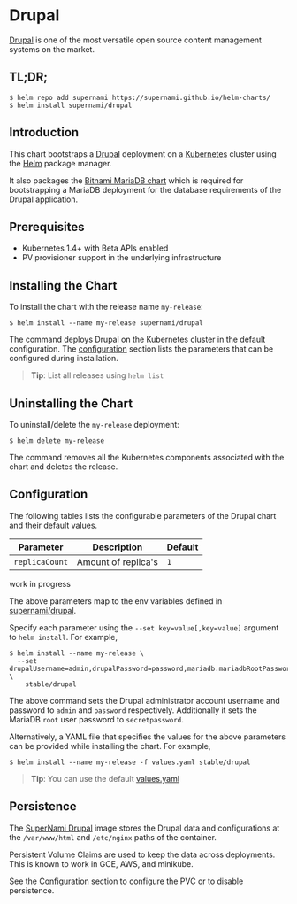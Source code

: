 # Drupal

[Drupal](https://www.drupal.org/) is one of the most versatile open source content management systems on the market.

## TL;DR;

```console
$ helm repo add supernami https://supernami.github.io/helm-charts/
$ helm install supernami/drupal
```

## Introduction

This chart bootstraps a [Drupal](https://github.com/bitnami/bitnami-docker-drupal) deployment on a [Kubernetes](http://kubernetes.io) cluster using the [Helm](https://helm.sh) package manager.

It also packages the [Bitnami MariaDB chart](https://github.com/kubernetes/charts/tree/master/stable/mariadb) which is required for bootstrapping a MariaDB deployment for the database requirements of the Drupal application.

## Prerequisites

- Kubernetes 1.4+ with Beta APIs enabled
- PV provisioner support in the underlying infrastructure

## Installing the Chart

To install the chart with the release name `my-release`:

```console
$ helm install --name my-release supernami/drupal
```

The command deploys Drupal on the Kubernetes cluster in the default configuration. The [configuration](#configuration) section lists the parameters that can be configured during installation.

> **Tip**: List all releases using `helm list`

## Uninstalling the Chart

To uninstall/delete the `my-release` deployment:

```console
$ helm delete my-release
```

The command removes all the Kubernetes components associated with the chart and deletes the release.

## Configuration

The following tables lists the configurable parameters of the Drupal chart and their default values.

| Parameter                         | Description                           | Default                                                   |
| --------------------------------- | ------------------------------------- | --------------------------------------------------------- |
| `replicaCount`                    | Amount of replica's                   | `1`                                                       |

work in progress

The above parameters map to the env variables defined in [supernami/drupal](https://github.com/SuperNami/helm-charts).

Specify each parameter using the `--set key=value[,key=value]` argument to `helm install`. For example,

```console
$ helm install --name my-release \
  --set drupalUsername=admin,drupalPassword=password,mariadb.mariadbRootPassword=secretpassword \
    stable/drupal
```

The above command sets the Drupal administrator account username and password to `admin` and `password` respectively. Additionally it sets the MariaDB `root` user password to `secretpassword`.

Alternatively, a YAML file that specifies the values for the above parameters can be provided while installing the chart. For example,

```console
$ helm install --name my-release -f values.yaml stable/drupal
```

> **Tip**: You can use the default [values.yaml](values.yaml)

## Persistence

The [SuperNami Drupal](https://github.com/SuperNami/helm-charts) image stores the Drupal data and configurations at the `/var/www/html` and `/etc/nginx` paths of the container.

Persistent Volume Claims are used to keep the data across deployments. This is known to work in GCE, AWS, and minikube.

See the [Configuration](#configuration) section to configure the PVC or to disable persistence.
